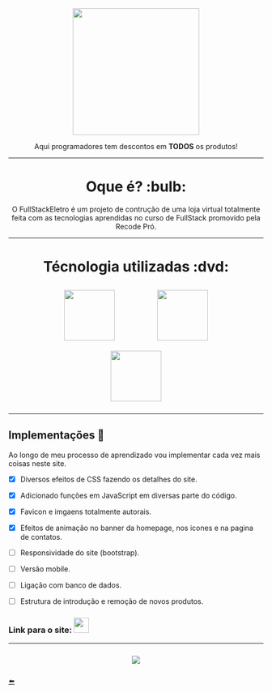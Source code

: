 <div align="center"> <img width="250px" src="https://user-images.githubusercontent.com/65131471/96183940-1a4aca80-0f0e-11eb-8d6b-e0125358d4af.jpg"></div>
<p align="center"> Aqui programadores tem descontos em <b>TODOS</b> os produtos!</p>

---

<h1 align="center"> Oque é? :bulb: </h1>

<div align="center">
O FullStackEletro é um projeto de contrução de uma loja virtual totalmente feita com as tecnologias aprendidas no curso de FullStack promovido pela Recode Pró.
</div>

---

<h1 align="center"> Técnologia utilizadas :dvd: </h1>

<div align="center">
 <img width="100px" style="margin: 10px 40px 10px 40px;" src="https://user-images.githubusercontent.com/65131471/96186484-e07bc300-0f11-11eb-8314-b70c09429536.png">
 <img width="100px" style="margin: 10px 40px 10px 40px;" src="https://user-images.githubusercontent.com/65131471/96186499-e2458680-0f11-11eb-8e63-2c1531f0ac83.png">
 <img width="100px" style="margin: 10px 40px 10px 40px;" src="https://user-images.githubusercontent.com/65131471/96186506-e5407700-0f11-11eb-958a-f1d2339a0074.png">
</div>

---

## Implementações :wrench:

Ao longo de meu processo de aprendizado vou implementar cada vez mais coisas neste site.

- [x] Diversos efeitos de CSS fazendo os detalhes do site.
- [x] Adicionado funções em JavaScript em diversas parte do código.
- [x] Favicon e imgaens totalmente autorais.
- [x] Efeitos de animação no banner da homepage, nos icones e na pagina de contatos.
- [ ] Responsividade do site (bootstrap).
- [ ] Versão mobile.
- [ ] Ligação com banco de dados.
- [ ] Estrutura de introdução e remoção de novos produtos.


### Link para o site: [<img width="30px" src="https://user-images.githubusercontent.com/65131471/96185345-25065f00-0f10-11eb-99a7-4e5abf903a70.jpg">](https://duartecgustavo.github.io/fullstackeletro.github.io/)

---

<div align="center">
<img style="margin: 10px 40px 10px 40px;" target="_blank" src="https://user-images.githubusercontent.com/65131471/93386595-5111c000-f83e-11ea-8bcf-0a00dd2a2a3d.png">
</div>

[:arrow_left:](https://github.com/duartecgustavo)
